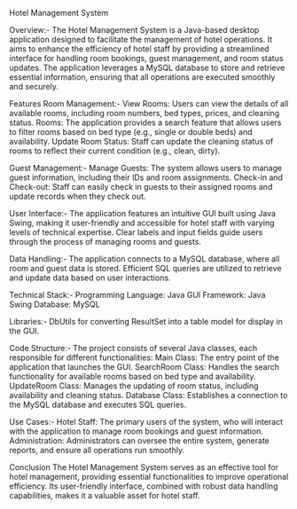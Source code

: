 Hotel Management System

Overview:-
The Hotel Management System is a Java-based desktop application designed to facilitate the management of hotel operations. It aims to enhance the efficiency of hotel staff by providing a streamlined interface for handling room bookings, guest management, and room status updates. The application leverages a MySQL database to store and retrieve essential information, ensuring that all operations are executed smoothly and securely.

Features
Room Management:-
   View Rooms: Users can view the details of all available rooms, including room numbers, bed types, prices, and cleaning status.
   Rooms: The application provides a search feature that allows users to filter rooms based on bed type (e.g., single or double beds) and availability.
   Update Room Status: Staff can update the cleaning status of rooms to reflect their current condition (e.g., clean, dirty).

Guest Management:-
   Manage Guests: The system allows users to manage guest information, including their IDs and room assignments.
   Check-in and Check-out: Staff can easily check in guests to their assigned rooms and update records when they check out.

User Interface:-
   The application features an intuitive GUI built using Java Swing, making it user-friendly and accessible for hotel staff with varying levels of technical expertise.
   Clear labels and input fields guide users through the process of managing rooms and guests.

Data Handling:-
  The application connects to a MySQL database, where all room and guest data is stored.
  Efficient SQL queries are utilized to retrieve and update data based on user interactions.

Technical Stack:-
  Programming Language: Java
  GUI Framework: Java Swing
  Database: MySQL

Libraries:-
  DbUtils for converting ResultSet into a table model for display in the GUI.

Code Structure:-
  The project consists of several Java classes, each responsible for different functionalities:
     Main Class: The entry point of the application that launches the GUI.
     SearchRoom Class: Handles the search functionality for available rooms based on bed type and availability.
     UpdateRoom Class: Manages the updating of room status, including availability and cleaning status.
     Database Class: Establishes a connection to the MySQL database and executes SQL queries.

Use Cases:-
  Hotel Staff: The primary users of the system, who will interact with the application to manage room bookings and guest information.
  Administration: Administrators can oversee the entire system, generate reports, and ensure all operations run smoothly.

Conclusion
The Hotel Management System serves as an effective tool for hotel management, providing essential functionalities to improve operational efficiency. Its user-friendly interface, combined with robust data handling capabilities, makes it a valuable asset for hotel staff.

